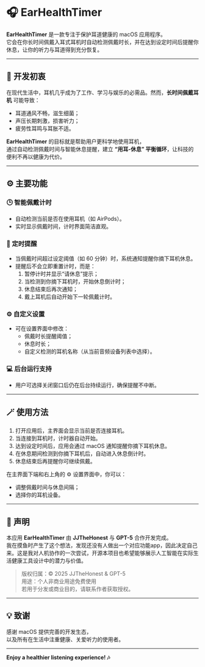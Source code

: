 # 🎧 EarHealthTimer

**EarHealthTimer** 是一款专注于保护耳道健康的 macOS 应用程序。  
它会在你长时间佩戴入耳式耳机时自动检测佩戴时长，并在达到设定时间后提醒你休息，让你的听力与耳道得到充分恢复。

---

## 🌱 开发初衷

在现代生活中，耳机几乎成为了工作、学习与娱乐的必需品。然而，**长时间佩戴耳机** 可能导致：
- 耳道通风不畅，滋生细菌；
- 声压长期刺激，损害听力；
- 疲劳性耳鸣与耳胀不适。

**EarHealthTimer** 的目标就是帮助用户更科学地使用耳机，  
通过自动检测佩戴时间与智能休息提醒，建立 **“用耳-休息” 平衡循环**，让科技的便利不再以健康为代价。

---

## ⚙️ 主要功能

### 🕒 智能佩戴计时
- 自动检测当前是否在使用耳机（如 AirPods）。  
- 实时显示佩戴时间，计时界面简洁直观。

### 🔔 定时提醒
- 当佩戴时间超过设定阈值（如 60 分钟）时，系统通知提醒你摘下耳机休息。  
- 提醒后不会立即重置计时，而是：
  1. 暂停计时并显示“请休息”提示；
  2. 当检测到你摘下耳机时，开始休息倒计时；
  3. 休息结束后再次通知；
  4. 戴上耳机后自动开始下一轮佩戴计时。

### ⚙️ 自定义设置
- 可在设置界面中修改：
  - 佩戴时长提醒阈值；
  - 休息时长；
  - 自定义检测的耳机名称（从当前音频设备列表中选择）。

### 💻 后台运行支持
- 用户可选择关闭窗口后仍在后台持续运行，确保提醒不中断。

---

## 🪄 使用方法

1. 打开应用后，主界面会显示当前是否连接耳机。  
2. 当连接到耳机时，计时器自动开始。  
3. 达到设定时间后，应用会通过 macOS 通知提醒你摘下耳机休息。  
4. 在休息期间检测到你摘下耳机后，自动进入休息倒计时。  
5. 休息结束后再提醒你可继续佩戴。

在主界面下端和右上角的 ⚙️ 设置界面中，你可以：
- 调整佩戴时间与休息间隔；
- 选择你的耳机设备。

---

## 💬 声明

本应用 **EarHealthTimer** 由 **JJTheHonest** 与 **GPT-5** 合作开发完成。  
我在摸鱼时产生了这个想法，发现还没有人做出一个对应功能app，因此决定自己来。这是我对人机协作的一次尝试，开源本项目也希望能够展示人工智能在实际生活健康工具设计中的潜力与价值。

> 版权归属：© 2025 JJTheHonest & GPT-5  
> 用途：个人非商业用途免费使用  
> 若用于分发或商业目的，请联系作者获取授权。

---

## 💡 致谢

感谢 macOS 提供完善的开发生态，  
以及所有在生活中注重健康、关爱听力的使用者。  

---

**Enjoy a healthier listening experience! 🎶**
